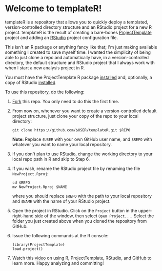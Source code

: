 # Welcome to templateR!

templateR is a repository that allows you to quickly deploy a templated,
version-controlled directory structure and an RStudio project for a new
R project. templateR is the result of creating a bare-bones
[ProjectTemplate](http://projecttemplate.net/) project and adding an
[RStudio](http://rstudio.com) project configuration file. 

This isn't an R package or anything fancy like that; I'm just making
available something I created to save myself time. I wanted the
simplicity of being able to just clone a repo and automatically have, in
a version-controlled directory, the default structure and RStudio
project that I always work with when I start a new analysis project in
R.

You must have the ProjectTemplate R package
[installed](http://projecttemplate.net/installing.html) and, optionally,
a copy of RStudio
[installed](http://www.rstudio.com/ide/download/desktop).

To use this repository, do the following:

1. [Fork](https://help.github.com/articles/fork-a-repo) this repo. You
   only need to do this the first time.
2. From now on, whenever you want to create a version-controlled default
   project structure, just clone your copy of the repo to your local directory:  

    ```
    git clone https://github.com/$USER/templateR.git $REPO
    ```   

    **Note:** Replace `$USER` with your own GitHub user name, and `$REPO` with whatever you want
to name your local repository.

3. If you don't plan to use RStudio, change the working directory to
   your local repo path in R and skip to Step 6. 
4. If you wish, rename the RStudio project file by renaming the file `NewProject.Rproj`:    

    ```
    cd $REPO
    mv NewProject.Rproj $NAME   
    ```

    where you should replace `$REPO` with the path to your local
repository and `$NAME` with the name of your RStudio project.

5. Open the project in RStudio. Click on the `Project`
button in the upper-right-hand side of the window, then select `Open
Project...`. Select the folder you just created above when you cloned the repository from GitHub.

6. Issue the following commands at the R console:

    ```
    library(ProjectTemplate)
    load.project()
    ```

7. Watch this [video](http://www.youtube.com/watch?v=I9YNIi-QmR0) on
   using R, ProjectTemplate, RStudio, and GitHub to learn more. Happy
analyzing and committing!

